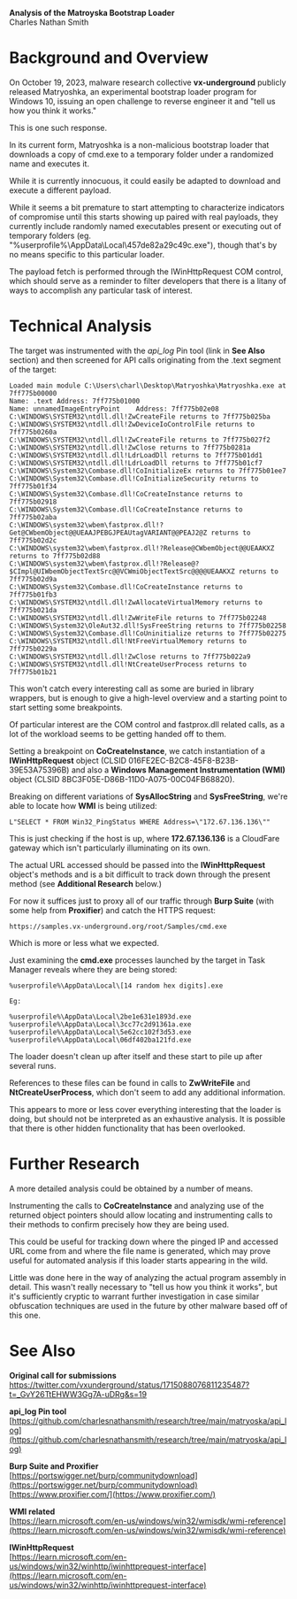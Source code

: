 **Analysis of the Matroyska Bootstrap Loader**  
Charles Nathan Smith

# Background and Overview

On October 19, 2023, malware research collective **vx-underground** publicly released Matryoshka, an experimental bootstrap loader program for Windows 10, 
issuing an open challenge to reverse engineer it and "tell us how you think it works."

This is one such response.

In its current form, Matryoshka is a non-malicious bootstrap loader that downloads a copy of cmd.exe to a temporary folder under a randomized name and executes it.

While it is currently innocuous, it could easily be adapted to download and execute a different payload.

While it seems a bit premature to start attempting to characterize indicators of compromise until this starts showing up paired with real payloads, 
they currently include randomly named executables present or executing out of temporary folders (eg. "%userprofile%\AppData\Local\457de82a29c49c.exe"), 
though that's by no means specific to this particular loader.

The payload fetch is performed through the IWinHttpRequest COM control, which should serve as a reminder to filter developers that there is a litany of ways to accomplish any particular task of interest.

# Technical Analysis

The target was instrumented with the *api_log* Pin tool (link in **See Also** section) and then screened for API calls originating from the .text segment of the target:
```
Loaded main module C:\Users\charl\Desktop\Matryoshka\Matryoshka.exe at 7ff775b00000
Name: .text	Address: 7ff775b01000
Name: unnamedImageEntryPoint	Address: 7ff775b02e08
C:\WINDOWS\SYSTEM32\ntdll.dll!ZwCreateFile returns to 7ff775b025ba
C:\WINDOWS\SYSTEM32\ntdll.dll!ZwDeviceIoControlFile returns to 7ff775b0260a
C:\WINDOWS\SYSTEM32\ntdll.dll!ZwCreateFile returns to 7ff775b027f2
C:\WINDOWS\SYSTEM32\ntdll.dll!ZwClose returns to 7ff775b0281a
C:\WINDOWS\SYSTEM32\ntdll.dll!LdrLoadDll returns to 7ff775b01dd1
C:\WINDOWS\SYSTEM32\ntdll.dll!LdrLoadDll returns to 7ff775b01cf7
C:\WINDOWS\System32\Combase.dll!CoInitializeEx returns to 7ff775b01ee7
C:\WINDOWS\System32\Combase.dll!CoInitializeSecurity returns to 7ff775b01f34
C:\WINDOWS\System32\Combase.dll!CoCreateInstance returns to 7ff775b02918
C:\WINDOWS\System32\Combase.dll!CoCreateInstance returns to 7ff775b02aba
C:\WINDOWS\system32\wbem\fastprox.dll!?Get@CWbemObject@@UEAAJPEBGJPEAUtagVARIANT@@PEAJ2@Z returns to 7ff775b02d2c
C:\WINDOWS\system32\wbem\fastprox.dll!?Release@CWbemObject@@UEAAKXZ returns to 7ff775b02d88
C:\WINDOWS\system32\wbem\fastprox.dll!?Release@?$CImpl@UIWbemObjectTextSrc@@VCWmiObjectTextSrc@@@@UEAAKXZ returns to 7ff775b02d9a
C:\WINDOWS\System32\Combase.dll!CoCreateInstance returns to 7ff775b01fb3
C:\WINDOWS\SYSTEM32\ntdll.dll!ZwAllocateVirtualMemory returns to 7ff775b021da
C:\WINDOWS\SYSTEM32\ntdll.dll!ZwWriteFile returns to 7ff775b02248
C:\WINDOWS\System32\OleAut32.dll!SysFreeString returns to 7ff775b02258
C:\WINDOWS\System32\Combase.dll!CoUninitialize returns to 7ff775b02275
C:\WINDOWS\SYSTEM32\ntdll.dll!NtFreeVirtualMemory returns to 7ff775b0229a
C:\WINDOWS\SYSTEM32\ntdll.dll!ZwClose returns to 7ff775b022a9
C:\WINDOWS\SYSTEM32\ntdll.dll!NtCreateUserProcess returns to 7ff775b01b21
```

This won't catch every interesting call as some are buried in library wrappers, but is enough to give a high-level overview and a starting point to start setting some breakpoints.

Of particular interest are the COM control and fastprox.dll related calls, as a lot of the workload seems to be getting handed off to them.

Setting a breakpoint on **CoCreateInstance**, we catch instantiation of a **IWinHttpRequest** object (CLSID 016FE2EC-B2C8-45F8-B23B-39E53A75396B) and also a **Windows Management Instrumentation (WMI)** object (CLSID 8BC3F05E-D86B-11D0-A075-00C04FB68820).

Breaking on different variations of **SysAllocString** and **SysFreeString**, we're able to locate how **WMI** is being utilized:
```
L"SELECT * FROM Win32_PingStatus WHERE Address=\"172.67.136.136\""
```

This is just checking if the host is up, where **172.67.136.136** is a CloudFare gateway which isn't particularly illuminating on its own.

The actual URL accessed should be passed into the **IWinHttpRequest** object's methods and is a bit difficult to track down through the present method (see **Additional Research** below.)

For now it suffices just to proxy all of our traffic through **Burp Suite** (with some help from **Proxifier**) and catch the HTTPS request:
```
https://samples.vx-underground.org/root/Samples/cmd.exe
```

Which is more or less what we expected.

Just examining the **cmd.exe** processes launched by the target in Task Manager reveals where they are being stored:
```
%userprofile%\AppData\Local\[14 random hex digits].exe

Eg:

%userprofile%\AppData\Local\2be1e631e1893d.exe
%userprofile%\AppData\Local\3cc77c2d91361a.exe
%userprofile%\AppData\Local\5e62cc102f3d53.exe
%userprofile%\AppData\Local\06df402ba121fd.exe
```

The loader doesn't clean up after itself and these start to pile up after several runs.

References to these files can be found in calls to **ZwWriteFile** and **NtCreateUserProcess**, which don't seem to add any additional information.

This appears to more or less cover everything interesting that the loader is doing, but should not be interpreted as an exhaustive analysis.  It is possible that there is other hidden functionality that has been overlooked.

# Further Research

A more detailed analysis could be obtained by a number of means.

Instrumenting the calls to **CoCreateInstance** and analyzing use of the returned object pointers should allow 
locating and instrumenting calls to their methods to confirm precisely how they are being used.

This could be useful for tracking down where the pinged IP and accessed URL come from and where the file name is generated, 
which may prove useful for automated analysis if this loader starts appearing in the wild.

Little was done here in the way of analyzing the actual program assembly in detail.  This wasn't really necessary to "tell us how you think it works", but it's sufficiently cryptic to warrant further investigation in case similar obfuscation techniques are used in the future by other malware based off of this one.

# See Also

**Original call for submissions**  
[https://twitter.com/vxunderground/status/1715088076811235487?t=_GvY26TtEHWW3Gg7A-uDRg&s=19
](https://twitter.com/vxunderground/status/1715088076811235487?t=_GvY26TtEHWW3Gg7A-uDRg&s=19
)

**api_log Pin tool**  
[https://github.com/charlesnathansmith/research/tree/main/matryoska/api_log](https://github.com/charlesnathansmith/research/tree/main/matryoska/api_log)

**Burp Suite and Proxifier**  
[https://portswigger.net/burp/communitydownload](https://portswigger.net/burp/communitydownload)  
[https://www.proxifier.com/](https://www.proxifier.com/)

**WMI related**  
[https://learn.microsoft.com/en-us/windows/win32/wmisdk/wmi-reference](https://learn.microsoft.com/en-us/windows/win32/wmisdk/wmi-reference)

**IWinHttpRequest**  
[https://learn.microsoft.com/en-us/windows/win32/winhttp/iwinhttprequest-interface](https://learn.microsoft.com/en-us/windows/win32/winhttp/iwinhttprequest-interface)

